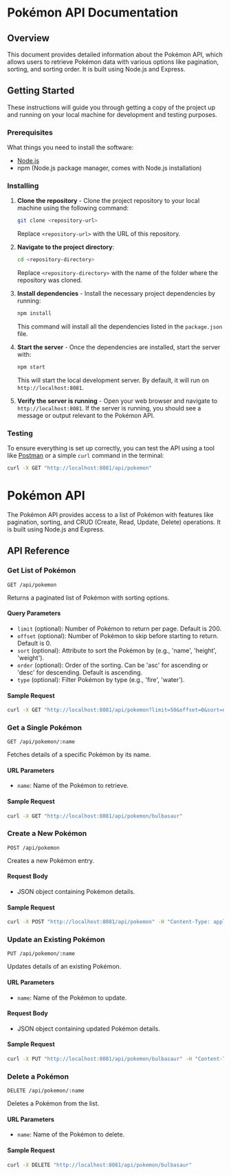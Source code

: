 # Pokémon API Documentation

## Overview

This document provides detailed information about the Pokémon API, which allows users to retrieve Pokémon data with various options like pagination, sorting, and sorting order. It is built using Node.js and Express.

## Getting Started

These instructions will guide you through getting a copy of the project up and running on your local machine for development and testing purposes.

### Prerequisites

What things you need to install the software:

-   [Node.js](https://nodejs.org/)
-   npm (Node.js package manager, comes with Node.js installation)

### Installing

1. **Clone the repository** - Clone the project repository to your local machine using the following command:

    ```bash
    git clone <repository-url>
    ```

    Replace `<repository-url>` with the URL of this repository.

2. **Navigate to the project directory**:

    ```bash
    cd <repository-directory>
    ```

    Replace `<repository-directory>` with the name of the folder where the repository was cloned.

3. **Install dependencies** - Install the necessary project dependencies by running:

    ```bash
    npm install
    ```

    This command will install all the dependencies listed in the `package.json` file.

4. **Start the server** - Once the dependencies are installed, start the server with:

    ```bash
    npm start
    ```

    This will start the local development server. By default, it will run on `http://localhost:8081`.

5. **Verify the server is running** - Open your web browser and navigate to `http://localhost:8081`. If the server is running, you should see a message or output relevant to the Pokémon API.

### Testing

To ensure everything is set up correctly, you can test the API using a tool like [Postman](https://www.postman.com/) or a simple `curl` command in the terminal:

````bash
curl -X GET "http://localhost:8081/api/pokemon"
````

# Pokémon API

The Pokémon API provides access to a list of Pokémon with features like pagination, sorting, and CRUD (Create, Read, Update, Delete) operations. It is built using Node.js and Express.

## API Reference

### Get List of Pokémon

`GET /api/pokemon`

Returns a paginated list of Pokémon with sorting options.

#### Query Parameters

- `limit` (optional): Number of Pokémon to return per page. Default is 200.
- `offset` (optional): Number of Pokémon to skip before starting to return. Default is 0.
- `sort` (optional): Attribute to sort the Pokémon by (e.g., 'name', 'height', 'weight').
- `order` (optional): Order of the sorting. Can be 'asc' for ascending or 'desc' for descending. Default is ascending.
- `type` (optional): Filter Pokémon by type (e.g., 'fire', 'water').

#### Sample Request

```bash
curl -X GET "http://localhost:8081/api/pokemon?limit=50&offset=0&sort=name&order=asc&type=fire"
```

### Get a Single Pokémon

`GET /api/pokemon/:name`

Fetches details of a specific Pokémon by its name.

#### URL Parameters

- `name`: Name of the Pokémon to retrieve.

#### Sample Request

```bash
curl -X GET "http://localhost:8081/api/pokemon/bulbasaur"
```

### Create a New Pokémon

`POST /api/pokemon`

Creates a new Pokémon entry.

#### Request Body

- JSON object containing Pokémon details.

#### Sample Request

```bash
curl -X POST "http://localhost:8081/api/pokemon" -H "Content-Type: application/json" -d '{ "name": "newpokemon", "height": 10, "weight": 200, ... }'
```

### Update an Existing Pokémon

`PUT /api/pokemon/:name`

Updates details of an existing Pokémon.

#### URL Parameters

- `name`: Name of the Pokémon to update.

#### Request Body

- JSON object containing updated Pokémon details.

#### Sample Request

```bash
curl -X PUT "http://localhost:8081/api/pokemon/bulbasaur" -H "Content-Type: application/json" -d '{ "height": 8, "weight": 250, ... }'
```

### Delete a Pokémon

`DELETE /api/pokemon/:name`

Deletes a Pokémon from the list.

#### URL Parameters

- `name`: Name of the Pokémon to delete.

#### Sample Request

```bash
curl -X DELETE "http://localhost:8081/api/pokemon/bulbasaur"
```
